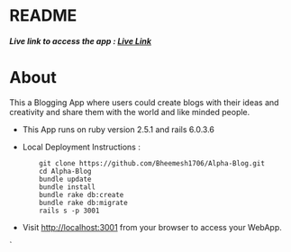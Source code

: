 # README

##### **Live link to access the app :** *[Live Link](https://bheemesh-blog.herokuapp.com/)*

# About
   This a Blogging App where users could create blogs with their ideas and creativity and share them with the 
   world and like minded people.

* This App runs on ruby version 2.5.1 and rails 6.0.3.6

* Local Deployment Instructions :
  ```
      git clone https://github.com/Bheemesh1706/Alpha-Blog.git
      cd Alpha-Blog
      bundle update
      bundle install
      bundle rake db:create
      bundle rake db:migrate
      rails s -p 3001
  ```
* Visit [http://localhost:3001](http://localhost:3001) from your browser to access your WebApp.




 
`




